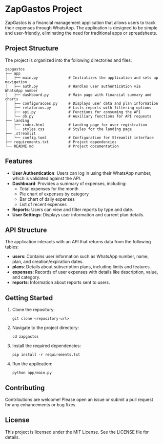 # ZapGastos Project

ZapGastos is a financial management application that allows users to track their expenses through WhatsApp. The application is designed to be simple and user-friendly, eliminating the need for traditional apps or spreadsheets.

## Project Structure

The project is organized into the following directories and files:

```
zapgastos
├── app
│   ├── main.py              # Initializes the application and sets up navigation
│   ├── auth.py              # Handles user authentication via WhatsApp number
│   ├── dashboard.py         # Main page with financial summary and charts
│   ├── configuracoes.py     # Displays user data and plan information
│   ├── relatorios.py        # Lists reports with filtering options
│   ├── api.py               # Functions for consuming the API
│   └── db.py                # Auxiliary functions for API requests
├── landing
│   ├── index.html           # Landing page for user registration
│   └── styles.css           # Styles for the landing page
├── .streamlit
│   └── config.toml          # Configuration for Streamlit interface
├── requirements.txt         # Project dependencies
└── README.md                # Project documentation
```

## Features

- **User Authentication**: Users can log in using their WhatsApp number, which is validated against the API.
- **Dashboard**: Provides a summary of expenses, including:
  - Total expenses for the month
  - Pie chart of expenses by category
  - Bar chart of daily expenses
  - List of recent expenses
- **Reports**: Users can view and filter reports by type and date.
- **User Settings**: Displays user information and current plan details.

## API Structure

The application interacts with an API that returns data from the following tables:

- **users**: Contains user information such as WhatsApp number, name, plan, and creation/expiration dates.
- **plans**: Details about subscription plans, including limits and features.
- **expenses**: Records of user expenses with details like description, value, and category.
- **reports**: Information about reports sent to users.

## Getting Started

1. Clone the repository:
   ```
   git clone <repository-url>
   ```
2. Navigate to the project directory:
   ```
   cd zapgastos
   ```
3. Install the required dependencies:
   ```
   pip install -r requirements.txt
   ```
4. Run the application:
   ```
   python app/main.py
   ```

## Contributing

Contributions are welcome! Please open an issue or submit a pull request for any enhancements or bug fixes.

## License

This project is licensed under the MIT License. See the LICENSE file for details.